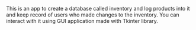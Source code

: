 This is an app to create a database called inventory and log products into it and keep record of users who made changes to the inventory.
You can interact with it using GUI application made with Tkinter library.
